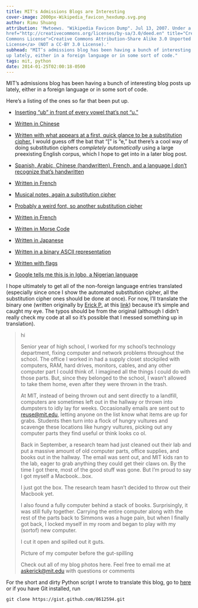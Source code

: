 ```yaml
---
title: MIT's Admissions Blogs are Interesting
cover-image: 2000px-Wikipedia_favicon_hexdump.svg.png
author: Rimu Shuang
attribution: 'Mwtoews. "Wikipedia Favicon Dump". Jul 13, 2007. Under a <a
href="http://creativecommons.org/licenses/by-sa/3.0/deed.en" title="Creative
Commons License">Creative Commons Attribution-Share Alike 3.0 Unported
License</a> (NOT a CC-BY 3.0 License).'
subhead: "MIT’s admissions blog has been having a bunch of interesting blog posts
up lately, either in a foreign language or in some sort of code."
tags: mit, python
date: 2014-01-25T02:00:18-0500
---
```


MIT’s admissions blog has been having a bunch of interesting blog posts
up lately, either in a foreign language or in some sort of code.

Here’s a listing of the ones so far that been put up.

-   [Inserting “ub” in front of every vowel that’s not
    “u.”](http://mitadmissions.org/blogs/entry/a-quick-hello)

-   [Written in
    Chinese](http://mitadmissions.org/blogs/entry/new-york-and-me)

-   [Written with what appears at a first, quick glance to be a
    substitution cipher.](http://mitadmissions.org/blogs/entry/v9w) I
    would guess off the bat that “[” is “e,” but there’s a cool way of
    doing substitution ciphers *completely automatically* using a large
    preexisting English corpus, which I hope to get into in a later blog
    post.

-   [Spanish, Arabic, Chinese (handwritten), French, and a language I
    don’t recognize that’s
    handwritten](http://mitadmissions.org/blogs/entry/hola.-no-hablo-espanol)

-   [Written in
    French](http://mitadmissions.org/blogs/entry/est-ce-que-je-suis-pret-peut-etre)

-   [Musical notes, again a substitution
    cipher](http://mitadmissions.org/blogs/entry/an-ode)

-   [Probably a weird font, so another substitution
    cipher](http://mitadmissions.org/blogs/entry/whoa)

-   [Written in
    French](http://mitadmissions.org/blogs/entry/une-experimentation-de-lindependance-partie-la-troisieme)

-   [Written in Morse
    Code](http://mitadmissions.org/blogs/entry/une-experimentation-de-lindependance-partie-la-troisieme)

-   [Written in
    Japanese](http://mitadmissions.org/blogs/entry/lets-cook)

-   [Written in a binary ASCII
    representation](http://mitadmissions.org/blogs/entry/lets-cook)

-   [Written with flags](http://mitadmissions.org/blogs/entry/lets-cook)

-   [Google tells me this is in Igbo, a Nigerian
    language](http://mitadmissions.org/blogs/entry/o-bu-nkita-nime-ulo-akukwo)

I hope ultimately to get all of the non-foreign language entries
translated (especially since once I show the automated substitution
cipher, all the substitution cipher ones should be done at once). For
now, I’ll translate the binary one (written originally by [Erick
P.](http://mitadmissions.org/blogs/author/erick/archives) at this
[link](http://mitadmissions.org/blogs/entry/zero-zero-one-one-one-one-one-one))
because it’s simple and caught my eye. The typos should be from the
original (although I didn’t really check my code at all so it’s possible
that I messed something up in translation).

> hi
>
> Senior year of high school, I worked for my school’s technology
> department, fixing computer and network problems throughout the
> school. The office I worked in had a supply closet stockpiled with
> computers, RAM, hard drives, monitors, cables, and any other computer
> part I could think of. I imagined all the things I could do with those
> parts. But, since they belonged to the school, I wasn’t allowed to
> take them home, even after they were thrown in the trash.
>
> At MIT, instead of being thrown out and sent directly to a landfill,
> computers are sometimes left out in the hallway or thrown into
> dumpsters to idly lay for weeks. Occasionally emails are sent out to
> reuse@mit.edu, letting anyone on the list know what items are up for
> grabs. Students then turn into a flock of hungry vultures and scavenge
> these locations like hungry vultures, picking out any computer parts
> they find useful or think looks co ol.
>
> Back in September, a research team had just cleaned out their lab and
> put a massive amount of old computer parts, office supplies, and books
> out in the hallway. The email was sent out, and MIT kids ran to the
> lab, eager to grab anything they could get their claws on. By the time
> I got there, most of the good stuff was gone. But I’m proud to say I
> got myself a Macbook...box.
>
> I just got the box. The research team hasn’t decided to throw out
> their Macbook yet.
>
> I also found a fully computer behind a stack of books. Surprisingly,
> it was still fully together. Carrying the entire computer along with
> the rest of the parts back to Simmons was a huge pain, but when I
> finally got back, I locked myself in my room and began to play with my
> (sortof) new computer.
>
> I cut it open and spilled out it guts.
>
> Picture of my computer before the gut-spilling
>
> Check out all of my blog photos here. Feel free to email me at
> askerick@mit.edu with questions or comments

For the short and dirty Python script I wrote to translate this blog, go
to [here](https://gist.github.com/changlinli/8612594) or if you
have Git installed, run

    git clone https://gist.github.com/8612594.git
